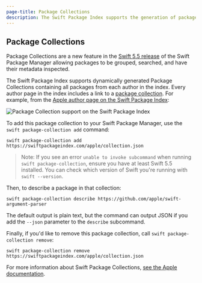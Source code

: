 ```yaml
---
page-title: Package Collections
description: The Swift Package Index supports the generation of package collections.
---
```


## Package Collections

Package Collections are a new feature in the [Swift 5.5 release](XXX-LINK-TO-SWIFT-55-RELEASE-POST-XXX) of the Swift Package Manager allowing packages to be grouped, searched, and have their metadata inspected.

The Swift Package Index supports dynamically generated Package Collections containing all packages from each author in the index. Every author page in the index includes a link to a [package collection](/apple/collection.json). For example, from the [Apple author page on the Swift Package Index](/apple):

<picture class="shadow">
  <source srcset="/images/author-page-package-collection~dark.png" media="(prefers-color-scheme: dark)">
  <img src="/images/author-page-package-collection~light.png" alt="Package Collection support on the Swift Package Index">
</picture>

To add this package collection to your Swift Package Manager, use the `swift package-collection add` command:

```
swift package-collection add https://swiftpackageindex.com/apple/collection.json
```

> Note: If you see an error `unable to invoke subcommand` when running `swift package-collection`, ensure you have at least Swift 5.5 installed. You can check which version of Swift you're running with `swift --version`.

Then, to describe a package in that collection:

```
swift package-collection describe https://github.com/apple/swift-argument-parser
```

The default output is plain text, but the command can output JSON if you add the `--json` parameter to the `describe` subcommand.

Finally, if you'd like to remove this package collection, call `swift package-collection remove`:

```
swift package-collection remove https://swiftpackageindex.com/apple/collection.json
```

For more information about Swift Package Collections, [see the Apple documentation](XXX-LINK-TO-APPLE-DOCUMENTATION-XXX).
